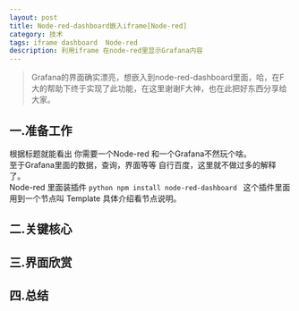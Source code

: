 ```yaml
---
layout: post
title: Node-red-dashboard嵌入iframe[Node-red]
category: 技术
tags: iframe dashboard  Node-red
description: 利用iframe 在node-red里显示Grafana内容
---
```

>Grafana的界面确实漂亮，想嵌入到node-red-dashboard里面，哈，在F大的帮助下终于实现了此功能，在这里谢谢F大神，也在此把好东西分享给大家。  

## 一.准备工作
根据标题就能看出 你需要一个Node-red 和一个Grafana不然玩个啥。  
至于Grafana里面的数据，查询，界面等等 自行百度，这里就不做过多的解释了。  
Node-red 里面装插件 ```python npm install node-red-dashboard ``` 这个插件里面用到一个节点叫 Template 具体介绍看节点说明。
## 二.关键核心
## 三.界面欣赏
## 四.总结